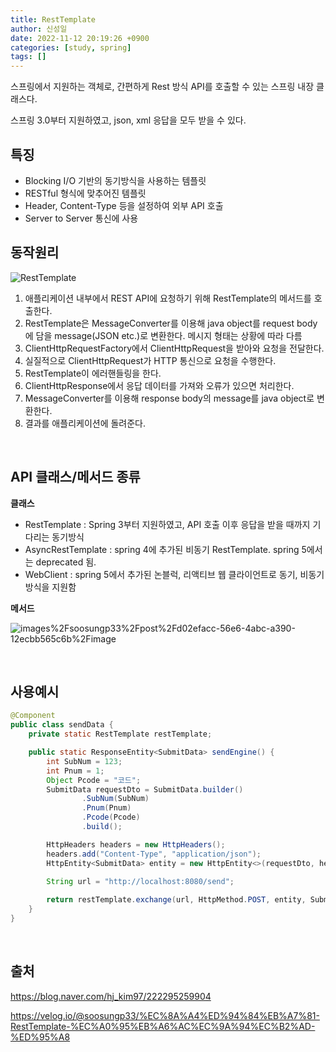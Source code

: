 ```yaml
---
title: RestTemplate
author: 신성일
date: 2022-11-12 20:19:26 +0900
categories: [study, spring]
tags: []
---
```



스프링에서 지원하는 객체로, 간편하게 Rest 방식 API를 호출할 수 있는 스프링 내장 클래스다.

스프링 3.0부터 지원하였고, json, xml 응답을 모두 받을 수 있다.

## **특징**

- Blocking I/O 기반의 동기방식을 사용하는 템플릿
- RESTful 형식에 맞추어진 템플릿
- Header, Content-Type 등을 설정하여 외부 API 호출
- Server to Server 통신에 사용

## **동작원리**

![RestTemplate](https://t1.daumcdn.net/cfile/tistory/99300D335A9400A52C)

1. 애플리케이션 내부에서 REST API에 요청하기 위해 RestTemplate의 메서드를 호출한다.
2. RestTemplate은 MessageConverter를 이용해 java object를 request body에 담을 message(JSON etc.)로 변환한다. 메시지 형태는 상황에 따라 다름
3. ClientHttpRequestFactory에서 ClientHttpRequest을 받아와 요청을 전달한다.
4. 실질적으로 ClientHttpRequest가 HTTP 통신으로 요청을 수행한다.
5. RestTemplate이 에러핸들링을 한다.
6. ClientHttpResponse에서 응답 데이터를 가져와 오류가 있으면 처리한다.
7. MessageConverter를 이용해 response body의 message를 java object로 변환한다.
8. 결과를 애플리케이션에 돌려준다.

<br/>

## **API 클래스/메서드 종류**

**클래스**

- RestTemplate : Spring 3부터 지원하였고, API 호출 이후 응답을 받을 때까지 기다리는 동기방식
- AsyncRestTemplate : spring 4에 추가된 비동기 RestTemplate. spring 5에서는 deprecated 됨.
- WebClient : spring 5에서 추가된 논블럭, 리액티브 웹 클라이언트로 동기, 비동기 방식을 지원함

**메서드**

![images%2Fsoosungp33%2Fpost%2Fd02efacc-56e6-4abc-a390-12ecbb565c6b%2Fimage](https://velog.velcdn.com/images%2Fsoosungp33%2Fpost%2Fd02efacc-56e6-4abc-a390-12ecbb565c6b%2Fimage.png)

<br/>

## 사용예시

```java
@Component
public class sendData {
    private static RestTemplate restTemplate;

    public static ResponseEntity<SubmitData> sendEngine() {
        int SubNum = 123;
        int Pnum = 1;
        Object Pcode = "코드";
        SubmitData requestDto = SubmitData.builder()
                .SubNum(SubNum)
                .Pnum(Pnum)
                .Pcode(Pcode)
                .build();

        HttpHeaders headers = new HttpHeaders();
        headers.add("Content-Type", "application/json");
        HttpEntity<SubmitData> entity = new HttpEntity<>(requestDto, headers);

        String url = "http://localhost:8080/send";
        
        return restTemplate.exchange(url, HttpMethod.POST, entity, SubmitData.class);
    }
}
```

<br/>

## **출처**

https://blog.naver.com/hj_kim97/222295259904

https://velog.io/@soosungp33/%EC%8A%A4%ED%94%84%EB%A7%81-RestTemplate-%EC%A0%95%EB%A6%AC%EC%9A%94%EC%B2%AD-%ED%95%A8